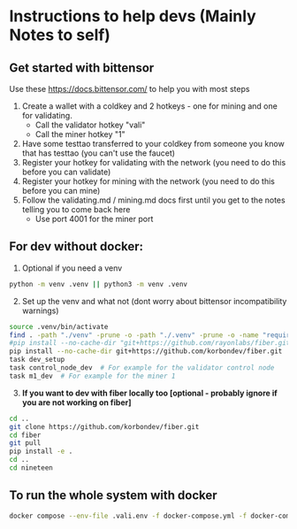 # Instructions to help devs (Mainly Notes to self)

## Get started with bittensor

Use these https://docs.bittensor.com/ to help you with most steps
1. Create a wallet with a coldkey and 2 hotkeys - one for mining and one for validating.
    - Call the validator hotkey "vali"
    - Call the miner hotkey "1"
2. Have some testtao transferred to your coldkey from someone you know that has testtao (you can't use the faucet)
3. Register your hotkey for validating with the network (you need to do this before you can validate)
4. Register your hotkey for mining with the network (you need to do this before you can mine)
5. Follow the validating.md / mining.md docs first until you get to the notes telling you to come back here
    - Use port 4001 for the miner port


## For dev without docker:

1. Optional if you need a venv
```bash
python -m venv .venv || python3 -m venv .venv
```

2. Set up the venv and what not (dont worry about bittensor incompatibility warnings)
```bash
source .venv/bin/activate
find . -path "./venv" -prune -o -path "./.venv" -prune -o -name "requirements.txt" -exec pip install -r {} \;
#pip install --no-cache-dir "git+https://github.com/rayonlabs/fiber.git@1.0.0#egg=fiber[full]"
pip install --no-cache-dir git+https://github.com/korbondev/fiber.git
task dev_setup
task control_node_dev  # For example for the validator control node
task m1_dev  # For example for the miner 1
```

3. **If you want to dev with fiber locally too [optional - probably ignore if you are not working on fiber]**
```bash
cd ..
git clone https://github.com/korbondev/fiber.git
cd fiber
git pull
pip install -e .
cd ..
cd nineteen
```

## To run the whole system with docker
```bash
docker compose --env-file .vali.env -f docker-compose.yml -f docker-compose.dev.yml --profile entry_node_profile up -d --build
```
